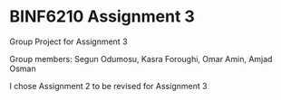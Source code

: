 # BINF6210 Assignment 3
Group Project for Assignment 3

Group members: Segun Odumosu, Kasra Foroughi, Omar Amin, Amjad Osman

I chose Assignment 2 to be revised for Assignment 3
  
